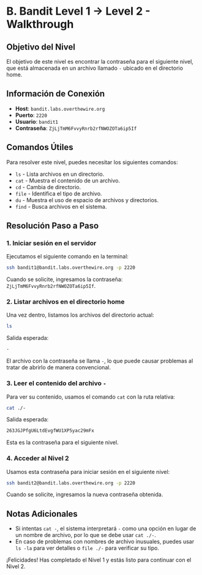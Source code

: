 # B. Bandit Level 1 → Level 2 - Walkthrough

## Objetivo del Nivel

El objetivo de este nivel es encontrar la contraseña para el siguiente nivel, que está almacenada en un archivo llamado `-` ubicado en el directorio home.

## Información de Conexión

- **Host**: `bandit.labs.overthewire.org`
- **Puerto**: `2220`
- **Usuario**: `bandit1`
- **Contraseña**: `ZjLjTmM6FvvyRnrb2rfNWOZOTa6ip5If`

## Comandos Útiles

Para resolver este nivel, puedes necesitar los siguientes comandos:
- `ls` - Lista archivos en un directorio.
- `cat` - Muestra el contenido de un archivo.
- `cd` - Cambia de directorio.
- `file` - Identifica el tipo de archivo.
- `du` - Muestra el uso de espacio de archivos y directorios.
- `find` - Busca archivos en el sistema.

## Resolución Paso a Paso

### 1. Iniciar sesión en el servidor

Ejecutamos el siguiente comando en la terminal:

```sh
ssh bandit1@bandit.labs.overthewire.org -p 2220
```

Cuando se solicite, ingresamos la contraseña: `ZjLjTmM6FvvyRnrb2rfNWOZOTa6ip5If`.

### 2. Listar archivos en el directorio home

Una vez dentro, listamos los archivos del directorio actual:

```sh
ls
```

Salida esperada:

```sh
-
```

El archivo con la contraseña se llama `-`, lo que puede causar problemas al tratar de abrirlo de manera convencional.

### 3. Leer el contenido del archivo `-`

Para ver su contenido, usamos el comando `cat` con la ruta relativa:

```sh
cat ./-
```

Salida esperada:

```sh
263JGJPfgU6LtdEvgfWU1XP5yac29mFx
```

Esta es la contraseña para el siguiente nivel.

### 4. Acceder al Nivel 2

Usamos esta contraseña para iniciar sesión en el siguiente nivel:

```sh
ssh bandit2@bandit.labs.overthewire.org -p 2220
```

Cuando se solicite, ingresamos la nueva contraseña obtenida.

## Notas Adicionales

- Si intentas `cat -`, el sistema interpretará `-` como una opción en lugar de un nombre de archivo, por lo que se debe usar `cat ./-`.
- En caso de problemas con nombres de archivo inusuales, puedes usar `ls -la` para ver detalles o `file ./-` para verificar su tipo.

¡Felicidades! Has completado el Nivel 1 y estás listo para continuar con el Nivel 2.


